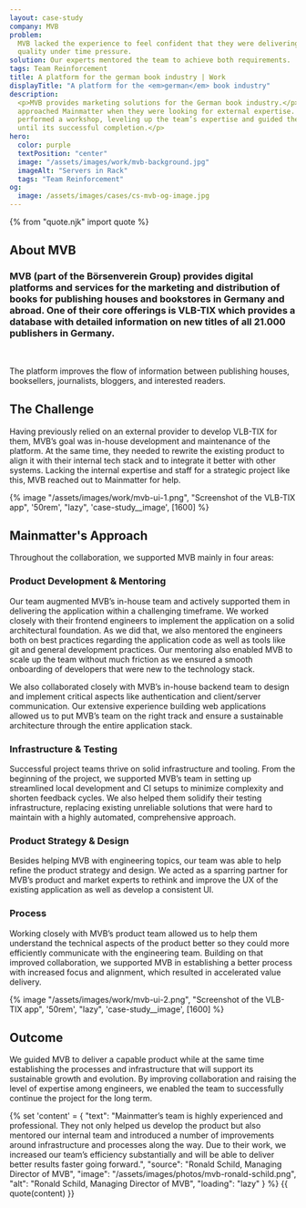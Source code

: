 ```yaml
---
layout: case-study
company: MVB
problem:
  MVB lacked the experience to feel confident that they were delivering on
  quality under time pressure.
solution: Our experts mentored the team to achieve both requirements.
tags: Team Reinforcement
title: A platform for the german book industry | Work
displayTitle: "A platform for the <em>german</em> book industry"
description:
  <p>MVB provides marketing solutions for the German book industry.</p><p>They
  approached Mainmatter when they were looking for external expertise. We
  performed a workshop, leveling up the team’s expertise and guided the project
  until its successful completion.</p>
hero:
  color: purple
  textPosition: "center"
  image: "/assets/images/work/mvb-background.jpg"
  imageAlt: "Servers in Rack"
  tags: "Team Reinforcement"
og:
  image: /assets/images/cases/cs-mvb-og-image.jpg
---
```


{% from "quote.njk" import quote %}

<div class="case-study__section">
  <h2 class="case-study__heading h5">About MVB</h2>
  <div class="case-study__text">
    <h3 class="h4">MVB (part of the Börsenverein Group) provides digital platforms and services for the marketing and distribution of books for publishing houses and bookstores in Germany and abroad. One of their core offerings is VLB-TIX which provides a database with detailed information on new titles of all 21.000 publishers in Germany.</h3><br>
    <p>The platform improves the flow of information between publishing houses, booksellers, journalists, bloggers, and interested readers.</p>
  </div>
</div>

<div class="case-study__section">
  <h2 class="case-study__heading h5">The Challenge</h2>
  <div class="case-study__text">
    <p>Having previously relied on an external provider to develop VLB-TIX for them, MVB’s goal was in-house development and maintenance of the platform. At the same time, they needed to rewrite the existing product to align it with their internal tech stack and to integrate it better with other systems. Lacking the internal expertise and staff for a strategic project like this, MVB reached out to Mainmatter for help.</p>
  </div>
</div>

<div class="case-study__image-wrapper">
  {% image "/assets/images/work/mvb-ui-1.png", "Screenshot of the VLB-TIX app", '50rem', "lazy", 'case-study__image', [1600] %}
</div>

<div class="case-study__section">
  <h2 class="case-study__heading h5">Mainmatter's Approach</h2>
  <div class="case-study__text">
    <p>Throughout the collaboration, we supported MVB mainly in four areas:</p>
    <h3 class="h4">Product Development & Mentoring</h3>
    <p>Our team augmented MVB’s in-house team and actively supported them in delivering the application within a challenging timeframe. We worked closely with their frontend engineers to implement the application on a solid architectural foundation. As we did that, we also mentored the engineers both on best practices regarding the application code as well as tools like git and general development practices. Our mentoring also enabled MVB to scale up the team without much friction as we ensured a smooth onboarding of developers that were new to the technology stack.</p>
    <p>We also collaborated closely with MVB’s in-house backend team to design and implement critical aspects like authentication and client/server communication. Our extensive experience building web applications allowed us to put MVB’s team on the right track and ensure a sustainable architecture through the entire application stack.</p>
    <h3 class="h4">Infrastructure & Testing</h3>
    <p>Successful project teams thrive on solid infrastructure and tooling. From the beginning of the project, we supported MVB’s team in setting up streamlined local development and CI setups to minimize complexity and shorten feedback cycles. We also helped them solidify their testing infrastructure, replacing existing unreliable solutions that were hard to maintain with a highly automated, comprehensive approach.</p>
    <h3 class="h4">Product Strategy & Design</h3>
    <p>Besides helping MVB with engineering topics, our team was able to help refine the product strategy and design. We acted as a sparring partner for MVB’s product and market experts to rethink and improve the UX of the existing application as well as develop a consistent UI.</p>
    <h3 class="h4">Process</h3>
    <p>Working closely with MVB’s product team allowed us to help them understand the technical aspects of the product better so they could more efficiently communicate with the engineering team. Building on that improved collaboration, we supported MVB in establishing a better process with increased focus and alignment, which resulted in accelerated value delivery.</p>
  </div>
</div>

<div class="case-study__image-wrapper">
  {% image "/assets/images/work/mvb-ui-2.png", "Screenshot of the VLB-TIX app", '50rem', "lazy", 'case-study__image', [1600] %}
</div>

<div class="case-study__section">
  <h2 class="case-study__heading h5">Outcome</h2>
  <div class="case-study__text">
    <p>We guided MVB to deliver a capable product while at the same time establishing the processes and infrastructure that will support its sustainable growth and evolution. By improving collaboration and raising the level of expertise among engineers, we enabled the team to successfully continue the project for the long term.</p>
  </div>
</div>

{% set 'content' = {
  "text": "Mainmatter’s team is highly experienced and professional. They not only helped us develop the product but also mentored our internal team and introduced a number of improvements around infrastructure and processes along the way. Due to their work, we increased our team’s efficiency substantially and will be able to deliver better results faster going forward.",
  "source": "Ronald Schild, Managing Director of MVB",
  "image": "/assets/images/photos/mvb-ronald-schild.png",
  "alt": "Ronald Schild, Managing Director of MVB",
  "loading": "lazy"
} %} {{ quote(content) }}

